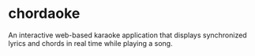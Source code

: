 # chordaoke
An interactive web-based karaoke application that displays synchronized lyrics and chords in real time while playing a song.
